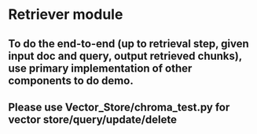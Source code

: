 # Retriever module

## To do the end-to-end (up to retrieval step, given input doc and query, output retrieved chunks), use primary implementation of other components to do demo.
## Please use Vector_Store/chroma_test.py for vector store/query/update/delete

